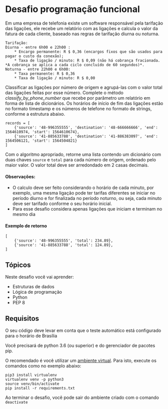 # Desafio programação funcional

Em uma empresa de telefonia existe um software responsável pela tarifação das ligações, ele recebe um relatório com as ligações e calcula o valor da fatura de cada cliente, baseado nas regras de tarifação diurna ou noturna.
    
    Tarifação:
    Diurna - entre 6h00 e 22h00 :
        * Encargo permanente: R $ 0,36 (encargos fixos que são usados ​​para pagar o custo da conexão);
        * Taxa de ligação / minuto: R $ 0,09 (não há cobrança fracionada. *A cobrança se aplica a cada ciclo concluído de 60 segundos)*.
    Noturna - entre 22h00 e 6h00:
        * Taxa permanente: R $ 0,36
        * Taxa de ligação / minuto: R $ 0,00

Classificar as ligações por número de origem e agrupá-las com o valor total das ligações feitas por esse número. 
Complete o método *classify_by_phone_number* que recebe por parâmetro um relatório em forma de lista de dicionários.
Os horários de início de fim das ligações estão no formato timestamp e os números de telefone no formato de strings, 
conforme a estrutura abaixo.

    records = [
        {'source': '48-996355555', 'destination': '48-666666666', 'end': 1564610974, 'start': 1564610674},
        {'source': '41-885633788', 'destination': '41-886383097', 'end': 1564506121, 'start': 1564504821}
    ]

Com o algoritmo apropriado, retorne uma lista contendo um dicionário com duas chaves `source`  e `total` para cada número de origem, ordenado pelo maior valor.
O valor total deve ser arredondado em 2 casas decimais.

#### Observações: 
- O calculo deve ser feito considerando o horário de cada minuto, por exemplo, uma mesma ligação pode ter tarifas diferentes se iniciar no período diurno e for finalizada no período noturno, ou seja, cada minuto deve ser tarifado conforme o seu horário inicial.
- Para esse desafio considera apenas ligações que iniciam e terminam no mesmo dia


#### Exemplo de retorno 
    [
        {'source': '48-996355555', 'total': 234.89}, 
        {'source': '41-885633788', 'total': 124.89}, 
    ]


## Tópicos

Neste desafio você vai aprender:

- Estruturas de dados
- Lógica de programação
- Python
- PEP 8

## Requisitos

O seu código deve levar em conta que o teste automático está configurado para o horário de Brasília

Você precisará de python 3.6 (ou superior) e do gerenciador de pacotes pip.

O recomendado é você utilizar um [ambiente virtual](https://pythonacademy.com.br/blog/python-e-virtualenv-como-programar-em-ambientes-virtuais). Para isto, execute os comandos como no exemplo abaixo:

    pip3 install virtualenv
    virtualenv venv -p python3
    source venv/bin/activate 
    pip install -r requirements.txt

Ao terminar o desafio, você pode sair do ambiente criado com o comando `deactivate`
